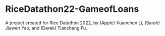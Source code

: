 # RiceDatathon22-GameofLoans
A project created for Rice Datathon 2022, by (Apple) Xuanchen Li, (Sarah) Jiawen Yao, and (Derek) Tiancheng Fu.
